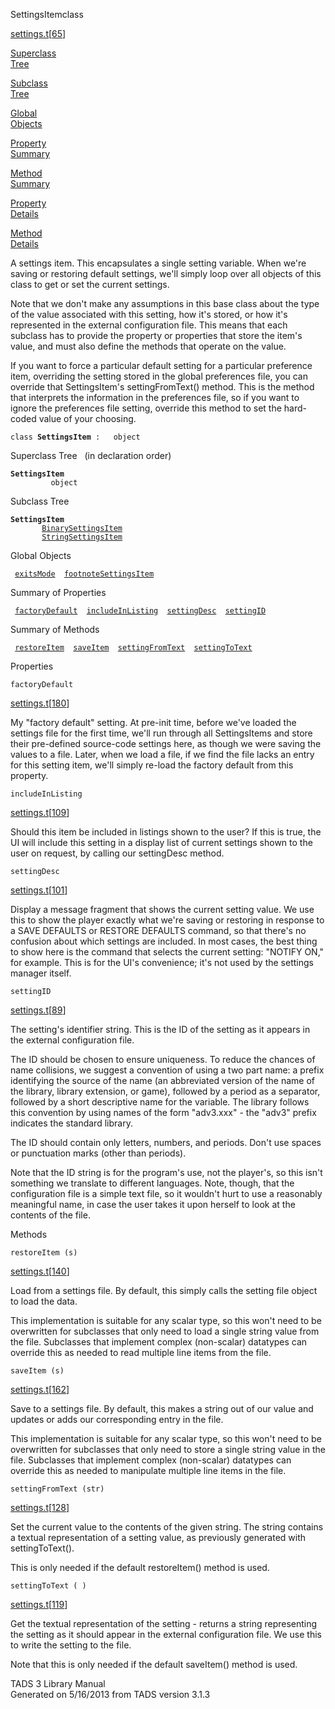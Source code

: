 ---
---
<span class="title">SettingsItem</span><span class="type">class</span>

[settings.t](../file/settings.t.html)\[[65](../source/settings.t.html#65)\]

[Superclass  
Tree](#_SuperClassTree_)

[Subclass  
Tree](#_SubClassTree_)

[Global  
Objects](#_ObjectSummary_)

[Property  
Summary](#_PropSummary_)

[Method  
Summary](#_MethodSummary_)

[Property  
Details](#_Properties_)

[Method  
Details](#_Methods_)

<div class="fdesc">

A settings item. This encapsulates a single setting variable. When we're
saving or restoring default settings, we'll simply loop over all objects
of this class to get or set the current settings.

Note that we don't make any assumptions in this base class about the
type of the value associated with this setting, how it's stored, or how
it's represented in the external configuration file. This means that
each subclass has to provide the property or properties that store the
item's value, and must also define the methods that operate on the
value.

If you want to force a particular default setting for a particular
preference item, overriding the setting stored in the global preferences
file, you can override that SettingsItem's settingFromText() method.
This is the method that interprets the information in the preferences
file, so if you want to ignore the preferences file setting, override
this method to set the hard-coded value of your choosing.

`class `**`SettingsItem`**` :   object`

</div>

<span id="_SuperClassTree_"></span>

<div class="mjhd">

<span class="hdln">Superclass Tree</span>   (in declaration order)

</div>

**`SettingsItem`**  
`         object`  
<span id="_SubClassTree_"></span>

<div class="mjhd">

<span class="hdln">Subclass Tree</span>  

</div>

**`SettingsItem`**  
`         `[`BinarySettingsItem`](../object/BinarySettingsItem.html)  
`         `[`StringSettingsItem`](../object/StringSettingsItem.html)  
<span id="_ObjectSummary_"></span>

<div class="mjhd">

<span class="hdln">Global Objects</span>  

</div>

` `[`exitsMode`](../object/exitsMode.html)`  `[`footnoteSettingsItem`](../object/footnoteSettingsItem.html)`  `
<span id="_PropSummary_"></span>

<div class="mjhd">

<span class="hdln">Summary of Properties</span>  

</div>

` `[`factoryDefault`](#factoryDefault)`  `[`includeInListing`](#includeInListing)`  `[`settingDesc`](#settingDesc)`  `[`settingID`](#settingID)`  `

<span id="_MethodSummary_"></span>

<div class="mjhd">

<span class="hdln">Summary of Methods</span>  

</div>

` `[`restoreItem`](#restoreItem)`  `[`saveItem`](#saveItem)`  `[`settingFromText`](#settingFromText)`  `[`settingToText`](#settingToText)`  `

<span id="_Properties_"></span>

<div class="mjhd">

<span class="hdln">Properties</span>  

</div>

<span id="factoryDefault"></span>

`factoryDefault`

[settings.t](../file/settings.t.html)\[[180](../source/settings.t.html#180)\]

<div class="desc">

My "factory default" setting. At pre-init time, before we've loaded the
settings file for the first time, we'll run through all SettingsItems
and store their pre-defined source-code settings here, as though we were
saving the values to a file. Later, when we load a file, if we find the
file lacks an entry for this setting item, we'll simply re-load the
factory default from this property.

</div>

<span id="includeInListing"></span>

`includeInListing`

[settings.t](../file/settings.t.html)\[[109](../source/settings.t.html#109)\]

<div class="desc">

Should this item be included in listings shown to the user? If this is
true, the UI will include this setting in a display list of current
settings shown to the user on request, by calling our settingDesc
method.

</div>

<span id="settingDesc"></span>

`settingDesc`

[settings.t](../file/settings.t.html)\[[101](../source/settings.t.html#101)\]

<div class="desc">

Display a message fragment that shows the current setting value. We use
this to show the player exactly what we're saving or restoring in
response to a SAVE DEFAULTS or RESTORE DEFAULTS command, so that there's
no confusion about which settings are included. In most cases, the best
thing to show here is the command that selects the current setting:
"NOTIFY ON," for example. This is for the UI's convenience; it's not
used by the settings manager itself.

</div>

<span id="settingID"></span>

`settingID`

[settings.t](../file/settings.t.html)\[[89](../source/settings.t.html#89)\]

<div class="desc">

The setting's identifier string. This is the ID of the setting as it
appears in the external configuration file.

The ID should be chosen to ensure uniqueness. To reduce the chances of
name collisions, we suggest a convention of using a two part name: a
prefix identifying the source of the name (an abbreviated version of the
name of the library, library extension, or game), followed by a period
as a separator, followed by a short descriptive name for the variable.
The library follows this convention by using names of the form
"adv3.xxx" - the "adv3" prefix indicates the standard library.

The ID should contain only letters, numbers, and periods. Don't use
spaces or punctuation marks (other than periods).

Note that the ID string is for the program's use, not the player's, so
this isn't something we translate to different languages. Note, though,
that the configuration file is a simple text file, so it wouldn't hurt
to use a reasonably meaningful name, in case the user takes it upon
herself to look at the contents of the file.

</div>

<span id="_Methods_"></span>

<div class="mjhd">

<span class="hdln">Methods</span>  

</div>

<span id="restoreItem"></span>

`restoreItem (s)`

[settings.t](../file/settings.t.html)\[[140](../source/settings.t.html#140)\]

<div class="desc">

Load from a settings file. By default, this simply calls the setting
file object to load the data.

This implementation is suitable for any scalar type, so this won't need
to be overwritten for subclasses that only need to load a single string
value from the file. Subclasses that implement complex (non-scalar)
datatypes can override this as needed to read multiple line items from
the file.

</div>

<span id="saveItem"></span>

`saveItem (s)`

[settings.t](../file/settings.t.html)\[[162](../source/settings.t.html#162)\]

<div class="desc">

Save to a settings file. By default, this makes a string out of our
value and updates or adds our corresponding entry in the file.

This implementation is suitable for any scalar type, so this won't need
to be overwritten for subclasses that only need to store a single string
value in the file. Subclasses that implement complex (non-scalar)
datatypes can override this as needed to manipulate multiple line items
in the file.

</div>

<span id="settingFromText"></span>

`settingFromText (str)`

[settings.t](../file/settings.t.html)\[[128](../source/settings.t.html#128)\]

<div class="desc">

Set the current value to the contents of the given string. The string
contains a textual representation of a setting value, as previously
generated with settingToText().

This is only needed if the default restoreItem() method is used.

</div>

<span id="settingToText"></span>

`settingToText ( )`

[settings.t](../file/settings.t.html)\[[119](../source/settings.t.html#119)\]

<div class="desc">

Get the textual representation of the setting - returns a string
representing the setting as it should appear in the external
configuration file. We use this to write the setting to the file.

Note that this is only needed if the default saveItem() method is used.

</div>

<div class="ftr">

TADS 3 Library Manual  
Generated on 5/16/2013 from TADS version 3.1.3

</div>
